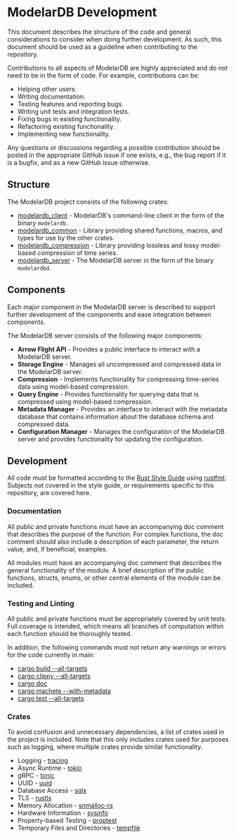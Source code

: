 # ModelarDB Development
This document describes the structure of the code and general considerations to consider when doing further development.
As such, this document should be used as a guideline when contributing to the repository.

Contributions to all aspects of ModelarDB are highly appreciated and do not need to be in the form of code.
For example, contributions can be:

- Helping other users.
- Writing documentation.
- Testing features and reporting bugs.
- Writing unit tests and integration tests.
- Fixing bugs in existing functionality.
- Refactoring existing functionality.
- Implementing new functionality.

Any questions or discussions regarding a possible contribution should be posted in the appropriate GitHub issue if
one exists, e.g., the bug report if it is a bugfix, and as a new GitHub issue otherwise.

## Structure
The ModelarDB project consists of the following crates:

- [modelardb_client](/crates/modelardb_client) - ModelarDB's command-line client in the form of the binary `modelardb`.
- [modelardb_common](/crates/modelardb_common) - Library providing shared functions, macros, and types for use by the other crates.
- [modelardb_compression](/crates/modelardb_compression) - Library providing lossless and lossy model-based compression of time series.
- [modelardb_server](/crates/modelardb_server) - The ModelarDB server in the form of the binary `modelardbd`.

## Components
Each major component in the ModelarDB server is described to support further development of the components
and ease integration between components.

The ModelarDB server consists of the following major components:
- **Arrow Flight API** - Provides a public interface to interact with a ModelarDB server.
- **Storage Engine** - Manages all uncompressed and compressed data in the ModelarDB server.
- **Compression** - Implements functionality for compressing time-series data using model-based compression.
- **Query Engine** - Provides functionality for querying data that is compressed using model-based compression.
- **Metadata Manager** - Provides an interface to interact with the metadata database that contains information about the 
database schema and compressed data.
- **Configuration Manager** - Manages the configuration of the ModelarDB server and provides functionality for updating the 
configuration.

## Development
All code must be formatted according to the [Rust Style Guide](https://github.com/rust-dev-tools/fmt-rfcs/blob/master/guide/guide.md)
using [rustfmt](https://github.com/rust-lang/rustfmt). Subjects not covered in the style guide, or requirements specific
to this repository, are covered here.

### Documentation
All public and private functions must have an accompanying doc comment that describes the purpose of the function. For
complex functions, the doc comment should also include a description of each parameter, the return value,
and, if beneficial, examples.

All modules must have an accompanying doc comment that describes the general functionality of the module. A brief
description of the public functions, structs, enums, or other central elements of the module can be included.

### Testing and Linting
All public and private functions must be appropriately covered by unit tests. Full coverage is intended, which means all
branches of computation within each function should be thoroughly tested.

In addition, the following commands must not return any warnings or errors for the code currently in main:
- [cargo build --all-targets](https://doc.rust-lang.org/cargo/commands/cargo-build.html)
- [cargo clippy --all-targets](https://github.com/rust-lang/rust-clippy)
- [cargo doc](https://doc.rust-lang.org/cargo/commands/cargo-doc.html)
- [cargo machete --with-metadata](https://github.com/bnjbvr/cargo-machete)
- [cargo test --all-targets](https://doc.rust-lang.org/cargo/commands/cargo-test.html)

### Crates
To avoid confusion and unnecessary dependencies, a list of crates used in the project is included. Note that this only
includes crates used for purposes such as logging, where multiple crates provide similar functionality.

- Logging - [tracing](https://crates.io/crates/tracing)
- Async Runtime - [tokio](https://crates.io/crates/tokio)
- gRPC - [tonic](https://crates.io/crates/tonic)
- UUID - [uuid](https://crates.io/crates/uuid)
- Database Access - [sqlx](https://crates.io/crates/sqlx)
- TLS - [rustls](https://crates.io/crates/rustls)
- Memory Allocation - [snmalloc-rs](https://crates.io/crates/snmalloc-rs)
- Hardware Information - [sysinfo](https://crates.io/crates/sysinfo)
- Property-based Testing - [proptest](https://crates.io/crates/proptest)
- Temporary Files and Directories - [tempfile](https://crates.io/crates/tempfile)
